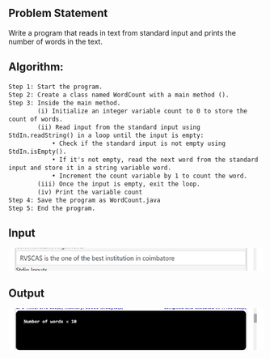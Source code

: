 ## Problem Statement

Write a program that reads in text from standard input and prints the number of words in the text.


## Algorithm:

    Step 1:	Start the program.
	Step 2: Create a class named WordCount with a main method ().
	Step 3: Inside the main method.
			(i) Initialize an integer variable count to 0 to store the count of words.
			(ii) Read input from the standard input using StdIn.readString() in a loop until the input is empty:
				• Check if the standard input is not empty using StdIn.isEmpty().
				• If it's not empty, read the next word from the standard input and store it in a string variable word.
				• Increment the count variable by 1 to count the word.
			(iii) Once the input is empty, exit the loop.
			(iv) Print the variable count
	Step 4: Save the program as WordCount.java
	Step 5: End the program.


## Input

![Alt text](image-35.png)

## Output

![Alt text](image-36.png)
